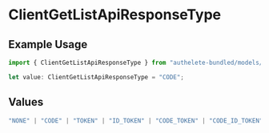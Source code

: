# ClientGetListApiResponseType

## Example Usage

```typescript
import { ClientGetListApiResponseType } from "authelete-bundled/models/operations";

let value: ClientGetListApiResponseType = "CODE";
```

## Values

```typescript
"NONE" | "CODE" | "TOKEN" | "ID_TOKEN" | "CODE_TOKEN" | "CODE_ID_TOKEN" | "ID_TOKEN_TOKEN" | "CODE_ID_TOKEN_TOKEN"
```